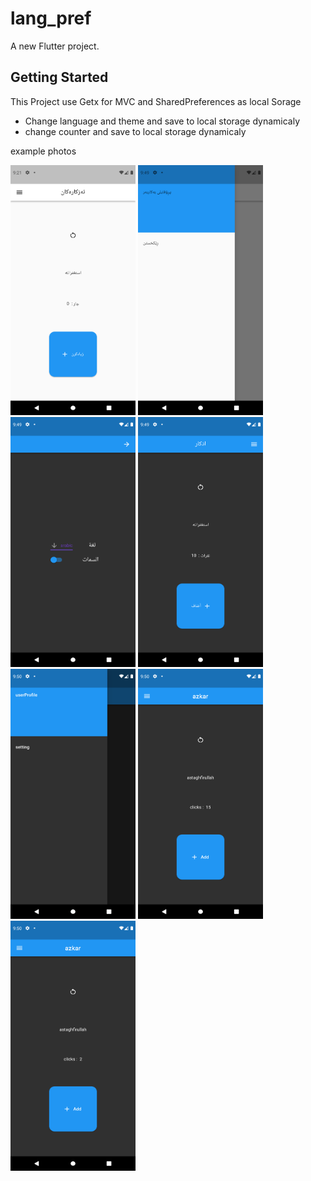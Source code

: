 # lang_pref

A new Flutter project.

## Getting Started
  This Project use Getx for MVC and SharedPreferences as local Sorage<br />
  
  * Change language and theme  and save to local storage dynamicaly
  * change counter and save to local storage dynamicaly
  
example photos

<img
  src="/assets/images/Screenshot_1664821287.png"
  width="200"
  height="400"
  alt="Alt text"
  title="Optional title"
  style="display: inline-block; margin: 0 auto; max-width: 300px"> 
  <img
  src="/assets/images/Screenshot_1664822958.png"
  width="200"
  height="400"
  alt="Alt text"
  title="Optional title"
  style="display: inline-block; margin: 0 auto; max-width: 300px">
   <img
  src="/assets/images/Screenshot_1664822987.png"
  width="200"
  height="400"
  alt="Alt text"
  title="Optional title"
  style="display: inline-block; margin: 0 auto; max-width: 300px">
   <img
  src="/assets/images/Screenshot_1664822994.png"
  width="200"
  height="400"
  alt="Alt text"
  title="Optional title"
  style="display: inline-block; margin: 0 auto; max-width: 300px">
   <img
  src="/assets/images/Screenshot_1664823005.png"
  width="200"
  height="400"
  alt="Alt text"
  title="Optional title"
  style="display: inline-block; margin: 0 auto; max-width: 300px">
   <img
  src="/assets/images/Screenshot_1664823011.png"
  width="200"
  height="400"
  alt="Alt text"
  title="Optional title"
  style="display: inline-block; margin: 0 auto; max-width: 300px">
   <img
  src="/assets/images/Screenshot_1664823016.png"
  width="200"
  height="400"
  alt="Alt text"
  title="Optional title"
  style="display: inline-block; margin: 0 auto; max-width: 300px">
